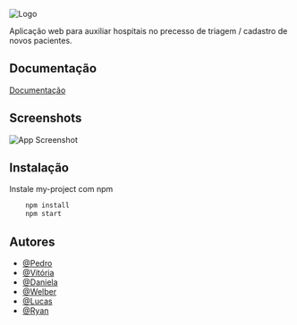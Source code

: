 
![Logo](https://i.ibb.co/dw5WbnMq/Logo2.png)




Aplicação web para auxiliar hospitais no precesso de triagem / cadastro de novos pacientes.



## Documentação

[Documentação](https://link-da-documentação)


## Screenshots

![App Screenshot](https://via.placeholder.com/468x300?text=App+Screenshot+Here)


## Instalação

Instale my-project com npm

```bash
    npm install 
    npm start
```
    
## Autores

- [@Pedro](https://www.github.com/pedr0almd)
- [@Vitória](https://www.github.com/vitoria-bandeira)
- [@Daniela](https://www.github.com/pdanib)
- [@Welber](https://www.github.com/wjr154)
- [@Lucas](https://www.github.com/lrossigit)
- [@Ryan](https://www.github.com/)


